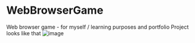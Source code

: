 # WebBrowserGame
Web browser game - for myself / learning purposes and portfolio
Project looks like that 
![image](https://user-images.githubusercontent.com/48010617/216703150-c562c750-4b3d-489b-b8a3-75eed0b5c825.png)
